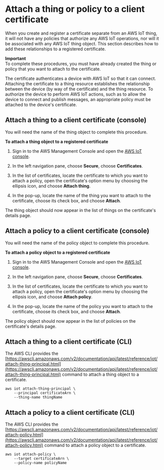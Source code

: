 # Attach a thing or policy to a client certificate<a name="attach-to-cert"></a>

When you create and register a certificate separate from an AWS IoT thing, it will not have any policies that authorize any AWS IoT operations, nor will it be associated with any AWS IoT thing object\. This section describes how to add these relationships to a registered certificate\.

**Important**  
To complete these procedures, you must have already created the thing or policy that you want to attach to the certificate\.

The certificate authenticates a device with AWS IoT so that it can connect\. Attaching the certificate to a thing resource establishes the relationship between the device \(by way of the certificate\) and the thing resource\. To authorize the device to perform AWS IoT actions, such as to allow the device to connect and publish messages, an appropriate policy must be attached to the device's certificate\. 

## Attach a thing to a client certificate \(console\)<a name="attach-to-cert-thing-console"></a>

You will need the name of the thing object to complete this procedure\.

**To attach a thing object to a registered certificate**

1. Sign in to the AWS Management Console and open the [AWS IoT console](https://console.aws.amazon.com/iot/home)\.

1. In the left navigation pane, choose **Secure**, choose **Certificates**\.

1. In the list of certificates, locate the certificate to which you want to attach a policy, open the certificate's option menu by choosing the ellipsis icon, and choose **Attach thing**\.

1. In the pop\-up, locate the name of the thing you want to attach to the certificate, choose its check box, and choose **Attach**\.

The thing object should now appear in the list of things on the certificate's details page\.

## Attach a policy to a client certificate \(console\)<a name="attach-to-cert-policy-console"></a>

You will need the name of the policy object to complete this procedure\.

**To attach a policy object to a registered certificate**

1. Sign in to the AWS Management Console and open the [AWS IoT console](https://console.aws.amazon.com/iot/home)\.

1. In the left navigation pane, choose **Secure**, choose **Certificates**\.

1. In the list of certificates, locate the certificate to which you want to attach a policy, open the certificate's option menu by choosing the ellipsis icon, and choose **Attach policy**\. 

1. In the pop\-up, locate the name of the policy you want to attach to the certificate, choose its check box, and choose **Attach**\.

The policy object should now appear in the list of policies on the certificate's details page\.

## Attach a thing to a client certificate \(CLI\)<a name="attach-to-cert-thing-cli"></a>

The AWS CLI provides the [https://awscli.amazonaws.com/v2/documentation/api/latest/reference/iot/attach-thing-principal.html](https://awscli.amazonaws.com/v2/documentation/api/latest/reference/iot/attach-thing-principal.html) command to attach a thing object to a certificate\.

```
aws iot attach-thing-principal \
    --principal certificateArn \
    --thing-name thingName
```

## Attach a policy to a client certificate \(CLI\)<a name="attach-to-cert-policy-cli"></a>

The AWS CLI provides the [https://awscli.amazonaws.com/v2/documentation/api/latest/reference/iot/attach-policy.html](https://awscli.amazonaws.com/v2/documentation/api/latest/reference/iot/attach-policy.html) command to attach a policy object to a certificate\.

```
aws iot attach-policy \
    --target certificateArn \
    --policy-name policyName
```